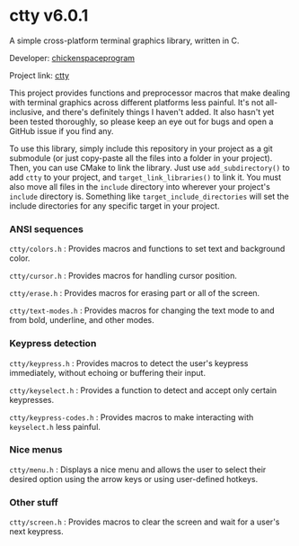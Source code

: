 # ctty v6.0.1

A simple cross-platform terminal graphics library, written in C.

Developer: [chickenspaceprogram](https://github.com/chickenspaceprogram)

Project link: [ctty](https://github.com/chickenspaceprogram/ctty)

This project provides functions and preprocessor macros that make dealing with terminal graphics across different platforms less painful.
It's not all-inclusive, and there's definitely things I haven't added.
It also hasn't yet been tested thoroughly, so please keep an eye out for bugs and open a GitHub issue if you find any.

To use this library, simply include this repository in your project as a git submodule (or just copy-paste all the files into a folder in your project).
Then, you can use CMake to link the library. Just use `add_subdirectory()` to add `ctty` to your project, and `target_link_libraries()` to link it.
You must also move all files in the `include` directory into wherever your project's `include` directory is. Something like `target_include_directories` will set the include directories for any specific target in your project. 


### ANSI sequences

`ctty/colors.h` : Provides macros and functions to set text and background color.

`ctty/cursor.h` : Provides macros for handling cursor position.

`ctty/erase.h` : Provides macros for erasing part or all of the screen.

`ctty/text-modes.h` : Provides macros for changing the text mode to and from bold, underline, and other modes.

### Keypress detection

`ctty/keypress.h` : Provides macros to detect the user's keypress immediately, without echoing or buffering their input.

`ctty/keyselect.h` : Provides a function to detect and accept only certain keypresses.

`ctty/keypress-codes.h` : Provides macros to make interacting with `keyselect.h` less painful.

### Nice menus

`ctty/menu.h` : Displays a nice menu and allows the user to select their desired option using the arrow keys or using user-defined hotkeys.

### Other stuff

`ctty/screen.h` : Provides macros to clear the screen and wait for a user's next keypress.
